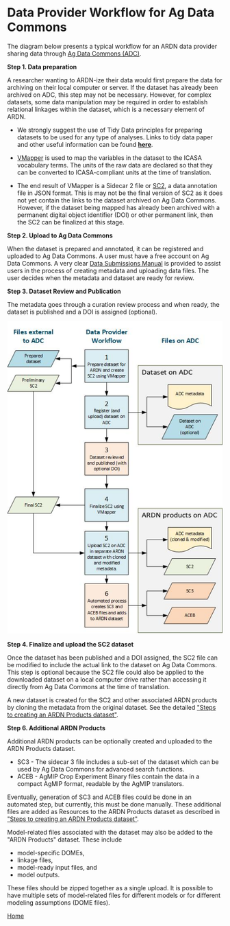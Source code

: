 # Data Provider Workflow for Ag Data Commons

The diagram below presents a typical workflow for an ARDN data provider sharing data through [Ag Data Commons (ADC)](https://data.nal.usda.gov/).

**Step 1. Data preparation**

A researcher wanting to ARDN-ize their data would first prepare the data for archiving on their local computer or server. If the dataset has already been archived on ADC, this step may not be necessary. However, for complex datasets, some data manipulation may be required in order to establish relational linkages within the dataset, which is a necessary element of ARDN.

- We strongly suggest the use of Tidy Data principles for preparing datasets to be used for any type of analyses. Links to tidy data paper and other useful information can be found **[here](TidyData.md)**. 

- [VMapper](VMapper.md) is used to map the variables in the dataset to the ICASA vocabulary terms. The units of the raw data are declared so that they can be converted to ICASA-compliant units at the time of translation.

- The end result of VMapper is a Sidecar 2 file or [SC2](Annotation_SC2.md), a data annotation file in JSON format. This is may not be the final version of SC2 as it does not yet contain the links to the dataset archived on Ag Data Commons. However, if the dataset being mapped has already been archived with a permanent digital object identifier (DOI) or other permanent link, then the SC2 can be finalized at this stage. 

**Step 2. Upload to Ag Data Commons**

When the dataset is prepared and annotated, it can be registered and uploaded to Ag Data Commons. A user must have a free account on Ag Data Commons. A very clear [Data Submissions Manual](https://data.nal.usda.gov/ag-data-commons-data-submission-manual) is provided to assist users in the process of creating metadata and uploading data files. The user decides when the metadata and dataset are ready for review.

**Step 3. Dataset Review and Publication**

The metadata goes through a curation review process and when ready, the dataset is published and a DOI is assigned (optional).


![image](https://raw.githubusercontent.com/agmip/ARDN/master/docs/images/DataProviderWorkflow_web.jpg)


**Step 4. Finalize and upload the SC2 dataset**

Once the dataset has been published and a DOI assigned, the SC2 file can be modified to include the actual link to the dataset on Ag Data Commons. This step is optional because the SC2 file could also be applied to the downloaded dataset on a local computer drive rather than accessing it directly from Ag Data Commons at the time of translation.

A new dataset is created for the SC2 and other associated ARDN products by cloning the metadata from the original dataset. See the detailed ["Steps to creating an ARDN Products dataset"](ARDN_products.md).

**Step 6. Additional ARDN Products**

Additional ARDN products can be optionally created and uploaded to the ARDN Products dataset. 
- SC3 - The sidecar 3 file includes a sub-set of the dataset which can be used by Ag Data Commons for advanced search functions.
- ACEB - AgMIP Crop Experiment Binary files contain the data in a compact AgMIP format, readable by the AgMIP translators. 

Eventually, generation of SC3 and ACEB files could be done in an automated step, but currently, this must be done manually. These additional files are added as Resources to the ARDN Products dataset as described in ["Steps to creating an ARDN Products dataset"](ARDN_products.md).

Model-related files associated with the dataset may also be added to the "ARDN Products" dataset. These include 
- model-specific DOMEs, 
- linkage files, 
- model-ready input files, and 
- model outputs. 

These files should be zipped together as a single upload. It is possible to have multiple sets of model-related files for different models or for different modeling assumptions (DOME files).


[Home](index.md)
